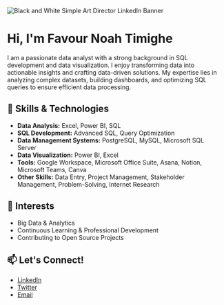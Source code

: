 ![Black and White Simple Art Director LinkedIn Banner](https://github.com/user-attachments/assets/b924f784-4a00-4722-86be-4aeec532bb6d)
# Hi, I'm Favour Noah Timighe 

I am a passionate data analyst with a strong background in SQL development and data visualization. I enjoy transforming data into actionable insights and crafting data-driven solutions. My expertise lies in analyzing complex datasets, building dashboards, and optimizing SQL queries to ensure efficient data processing.

## 🚀 Skills & Technologies

- **Data Analysis:** Excel, Power BI, SQL
- **SQL Development:** Advanced SQL, Query Optimization
- **Data Management Systems:** PostgreSQL, MySQL, Microsoft SQL Server
- **Data Visualization:** Power BI, Excel
- **Tools:** Google Workspace, Microsoft Office Suite, Asana, Notion, Microsoft Teams, Canva
- **Other Skills:** Data Entry, Project Management, Stakeholder Management, Problem-Solving, Internet Research

## 🌱 Interests

- Big Data & Analytics
- Continuous Learning & Professional Development
- Contributing to Open Source Projects

## 📫 Let's Connect!

- [LinkedIn](http://www.linkedin.com/in/favour-noah-timighe)
- [Twitter](https://x.com/noahfavourite_?s=21&t=Hpn0jqIyeg1p4k-5bKawsQ)
- [Email](noahfavourite@gmail.com)


